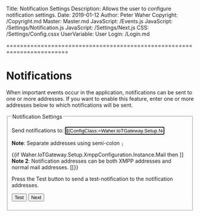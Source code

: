 ﻿Title: Notification Settings
Description: Allows the user to configure notification settings.
Date: 2019-01-12
Author: Peter Waher
Copyright: /Copyright.md
Master: Master.md
JavaScript: /Events.js
JavaScript: /Settings/Notification.js
JavaScript: /Settings/Next.js
CSS: /Settings/Config.cssx
UserVariable: User
Login: /Login.md

========================================================================

Notifications
===================

When important events occur in the application, notifications can be sent to one or more addresses. If you want to enable this feature,
enter one or more addresses below to which notifications will be sent.

<form>
<fieldset>
<legend>Notification Settings</legend>

<p>
<label for="NotificationAddresses">Send notifications to:</label>  
<input id="NotificationAddresses" name="NotificationAddresses" type="text" style="width:20em" title="Notifications will be sent to these addresses."
	value="{{ConfigClass:=Waher.IoTGateway.Setup.NotificationConfiguration;Config:=ConfigClass.Instance;Config.AddressesString}}" autofocus/>
</p>

**Note**: Separate addresses using semi-colon `;`

{{if Waher.IoTGateway.Setup.XmppConfiguration.Instance.Mail then ]]
**Note 2**: Notification addresses can be both XMPP addresses and normal mail addresses.
[[}}

<p>Press the Test button to send a test-notification to the notification addresses.</p>
<p id="TestError" class="error" style="display:none">Unable to send a notification. Please verify the addresses, and try again.</p>
<p id="NextMessage" class="message" style="display:none">Notification sent. Please check that they are received properly. (You might need to check the spam folder.)</p>

<button type='button' onclick='TestAddresses()'>Test</button>
<button id='NextButton' type='button' onclick='Next()'>Next</button>

</fieldset>
</form>
